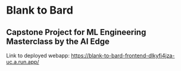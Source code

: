 # Blank to Bard
## Capstone Project for ML Engineering Masterclass  by the AI Edge

Link to deployed webapp: https://blank-to-bard-frontend-dlkyfi4jza-uc.a.run.app/
